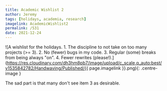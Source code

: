 ```yaml
---
title: Academic Wishlist 2
author: Jeremy
tags: [holidays, academia, research]
imagelink: AcademicWishlist2
permalink: /531
date: 2021-12-24
---
```


![A wishlist for the holidays. 1. The discipline to not take on too many projects (>= 3). 2. No (fewer) bugs in my code. 3. Regular (some) breaks from being always "on". 4. Fewer rewrites (please!).](https://res.cloudinary.com/dh3hm8pb7/image/upload/c_scale,q_auto:best/v1535842782/Handwaving/Published/{{ page.imagelink }}.png){: .centre-image }

The sad part is that many don't see item 3 as desirable.
